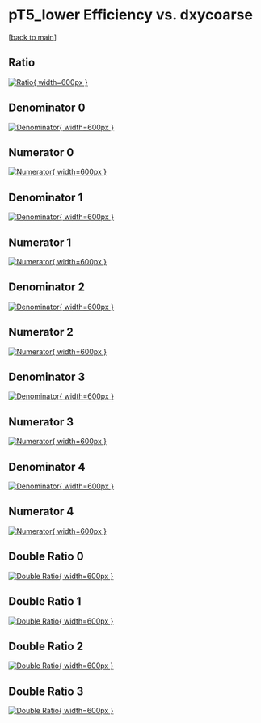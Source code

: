 # pT5_lower Efficiency vs. dxycoarse

[[back to main](./)]



## Ratio

[![Ratio](../mtv/var/pT5_lower_vtr_11_-1_eff_dxycoarse.png){ width=600px }](../mtv/var/pT5_lower_vtr_11_-1_eff_dxycoarse.pdf)

## Denominator 0

[![Denominator](../mtv/den/pT5_lower_vtr_11_-1_eff_dxycoarse_den0.png){ width=600px }](../mtv/den/pT5_lower_vtr_11_-1_eff_dxycoarse_den0.pdf)

## Numerator 0

[![Numerator](../mtv/num/pT5_lower_vtr_11_-1_eff_dxycoarse_num0.png){ width=600px }](../mtv/num/pT5_lower_vtr_11_-1_eff_dxycoarse_num0.pdf)

## Denominator 1

[![Denominator](../mtv/den/pT5_lower_vtr_11_-1_eff_dxycoarse_den1.png){ width=600px }](../mtv/den/pT5_lower_vtr_11_-1_eff_dxycoarse_den1.pdf)

## Numerator 1

[![Numerator](../mtv/num/pT5_lower_vtr_11_-1_eff_dxycoarse_num1.png){ width=600px }](../mtv/num/pT5_lower_vtr_11_-1_eff_dxycoarse_num1.pdf)

## Denominator 2

[![Denominator](../mtv/den/pT5_lower_vtr_11_-1_eff_dxycoarse_den2.png){ width=600px }](../mtv/den/pT5_lower_vtr_11_-1_eff_dxycoarse_den2.pdf)

## Numerator 2

[![Numerator](../mtv/num/pT5_lower_vtr_11_-1_eff_dxycoarse_num2.png){ width=600px }](../mtv/num/pT5_lower_vtr_11_-1_eff_dxycoarse_num2.pdf)

## Denominator 3

[![Denominator](../mtv/den/pT5_lower_vtr_11_-1_eff_dxycoarse_den3.png){ width=600px }](../mtv/den/pT5_lower_vtr_11_-1_eff_dxycoarse_den3.pdf)

## Numerator 3

[![Numerator](../mtv/num/pT5_lower_vtr_11_-1_eff_dxycoarse_num3.png){ width=600px }](../mtv/num/pT5_lower_vtr_11_-1_eff_dxycoarse_num3.pdf)

## Denominator 4

[![Denominator](../mtv/den/pT5_lower_vtr_11_-1_eff_dxycoarse_den4.png){ width=600px }](../mtv/den/pT5_lower_vtr_11_-1_eff_dxycoarse_den4.pdf)

## Numerator 4

[![Numerator](../mtv/num/pT5_lower_vtr_11_-1_eff_dxycoarse_num4.png){ width=600px }](../mtv/num/pT5_lower_vtr_11_-1_eff_dxycoarse_num4.pdf)

## Double Ratio 0

[![Double Ratio](../mtv/ratio/pT5_lower_vtr_11_-1_eff_dxycoarse_ratio0.png){ width=600px }](../mtv/ratio/pT5_lower_vtr_11_-1_eff_dxycoarse_ratio0.pdf)

## Double Ratio 1

[![Double Ratio](../mtv/ratio/pT5_lower_vtr_11_-1_eff_dxycoarse_ratio1.png){ width=600px }](../mtv/ratio/pT5_lower_vtr_11_-1_eff_dxycoarse_ratio1.pdf)

## Double Ratio 2

[![Double Ratio](../mtv/ratio/pT5_lower_vtr_11_-1_eff_dxycoarse_ratio2.png){ width=600px }](../mtv/ratio/pT5_lower_vtr_11_-1_eff_dxycoarse_ratio2.pdf)

## Double Ratio 3

[![Double Ratio](../mtv/ratio/pT5_lower_vtr_11_-1_eff_dxycoarse_ratio3.png){ width=600px }](../mtv/ratio/pT5_lower_vtr_11_-1_eff_dxycoarse_ratio3.pdf)

